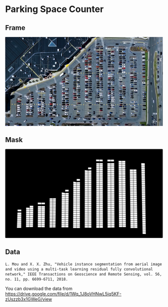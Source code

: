 # Parking Space Counter

## Frame 
![Frame](datasets/original/image.png)

## Mask 
![Samples](datasets/original/mask.png)

## Data
```
L. Mou and X. X. Zhu, "Vehicle instance segmentation from aerial image and video using a multi-task learning residual fully convolutional network," IEEE Transactions on Geoscience and Remote Sensing, vol. 56, no. 11, pp. 6699-6711, 2018.
```
You can download the data from https://drive.google.com/file/d/1Wq_1J8oVHNwL5iq5KF-zUszzb3x1GWeG/view
